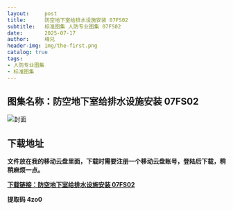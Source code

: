```yaml
---
layout:     post
title:      防空地下室给排水设施安装 07FS02
subtitle:   标准图集 人防专业图集 07FS02
date:       2025-07-17
author:     峰兄
header-img: img/the-first.png
catalog: true
tags:
- 人防专业图集
- 标准图集
---
```

## 图集名称：防空地下室给排水设施安装 07FS02
![封面](https://pic1.imgdb.cn/item/687864bf58cb8da5c8bc7314.jpg)


## 下载地址 ##
**文件放在我的移动云盘里面，下载时需要注册一个移动云盘账号，登陆后下载，稍稍麻烦一点。**  
  
[**下载链接：防空地下室给排水设施安装 07FS02**](https://caiyun.139.com/w/i/2oxwDL3Yoi6z6)


**提取码 4zo0**

